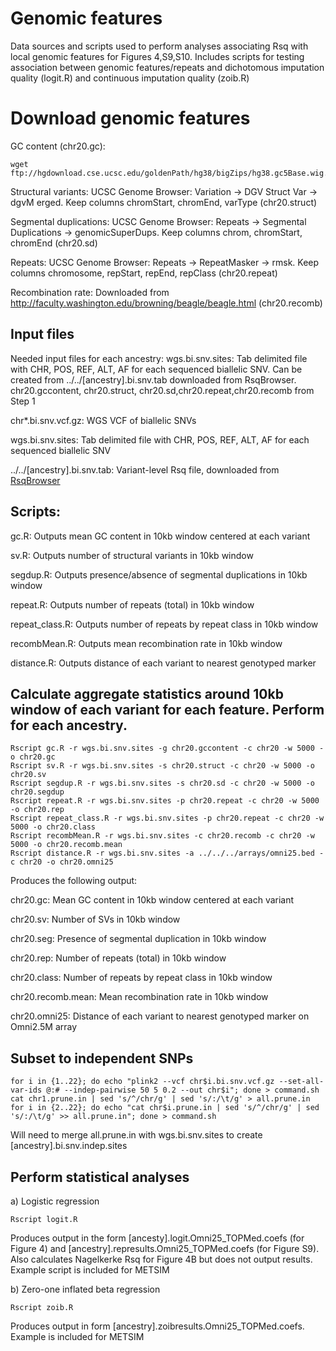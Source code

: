# Genomic features 
Data sources and scripts used to perform analyses associating Rsq with local genomic features for Figures 4,S9,S10.  Includes scripts for testing association between genomic features/repeats and dichotomous imputation quality (logit.R) and continuous imputation quality (zoib.R)

# Download genomic features
GC content (chr20.gc):
```
wget ftp://hgdownload.cse.ucsc.edu/goldenPath/hg38/bigZips/hg38.gc5Base.wig.gz
```

Structural variants: UCSC Genome Browser: Variation -> DGV Struct Var -> dgvM
erged. Keep columns chromStart, chromEnd, varType (chr20.struct)

Segmental duplications: UCSC Genome Browser: Repeats -> Segmental Duplications -> genomicSuperDups. Keep columns chrom, chromStart, chromEnd (chr20.sd)

Repeats: UCSC Genome Browser: Repeats -> RepeatMasker -> rmsk. Keep columns chromosome, repStart, repEnd, repClass (chr20.repeat)

Recombination rate:
Downloaded from http://faculty.washington.edu/browning/beagle/beagle.html (chr20.recomb)

## Input files
Needed input files for each ancestry:
wgs.bi.snv.sites: Tab delimited file with CHR, POS, REF, ALT, AF for each sequenced biallelic SNV.  Can be created from ../../[ancestry].bi.snv.tab downloaded from RsqBrowser.
chr20.gccontent, chr20.struct, chr20.sd,chr20.repeat,chr20.recomb from Step 1

chr*.bi.snv.vcf.gz: WGS VCF of biallelic SNVs

wgs.bi.snv.sites: Tab delimited file with CHR, POS, REF, ALT, AF for each sequenced biallelic SNV

../../[ancestry].bi.snv.tab: Variant-level Rsq file, downloaded from [RsqBrowser](https://imputationserver.sph.umich.edu/rsq-browser/downloads)

## Scripts:
gc.R: Outputs mean GC content in 10kb window centered at each variant

sv.R: Outputs number of structural variants in 10kb window

segdup.R: Outputs presence/absence of segmental duplications in 10kb window

repeat.R: Outputs number of repeats (total) in 10kb window

repeat_class.R: Outputs number of repeats by repeat class in 10kb window

recombMean.R: Outputs mean recombination rate in 10kb window 

distance.R: Outputs distance of each variant to nearest genotyped marker

## Calculate aggregate statistics around 10kb window of each variant for each feature.  Perform for each ancestry.
```
Rscript gc.R -r wgs.bi.snv.sites -g chr20.gccontent -c chr20 -w 5000 -o chr20.gc
Rscript sv.R -r wgs.bi.snv.sites -s chr20.struct -c chr20 -w 5000 -o chr20.sv
Rscript segdup.R -r wgs.bi.snv.sites -s chr20.sd -c chr20 -w 5000 -o chr20.segdup
Rscript repeat.R -r wgs.bi.snv.sites -p chr20.repeat -c chr20 -w 5000 -o chr20.rep
Rscript repeat_class.R -r wgs.bi.snv.sites -p chr20.repeat -c chr20 -w 5000 -o chr20.class
Rscript recombMean.R -r wgs.bi.snv.sites -c chr20.recomb -c chr20 -w 5000 -o chr20.recomb.mean
Rscript distance.R -r wgs.bi.snv.sites -a ../../../arrays/omni25.bed -c chr20 -o chr20.omni25
```

Produces the following output: 

chr20.gc: Mean GC content in 10kb window centered at each variant

chr20.sv: Number of SVs in 10kb window

chr20.seg: Presence of segmental duplication in 10kb window

chr20.rep: Number of repeats (total) in 10kb window

chr20.class: Number of repeats by repeat class in 10kb window

chr20.recomb.mean: Mean recombination rate in 10kb window

chr20.omni25: Distance of each variant to nearest genotyped marker on Omni2.5M array

## Subset to independent SNPs
```
for i in {1..22}; do echo "plink2 --vcf chr$i.bi.snv.vcf.gz --set-all-var-ids @:# --indep-pairwise 50 5 0.2 --out chr$i"; done > command.sh
cat chr1.prune.in | sed 's/^/chr/g' | sed 's/:/\t/g' > all.prune.in
for i in {2..22}; do echo "cat chr$i.prune.in | sed 's/^/chr/g' | sed 's/:/\t/g' >> all.prune.in"; done > command.sh
```
Will need to merge all.prune.in with wgs.bi.snv.sites to create [ancestry].bi.snv.indep.sites

## Perform statistical analyses
a) Logistic regression 
```
Rscript logit.R
```
Produces output in the form [ancesty].logit.Omni25_TOPMed.coefs (for Figure 4) and [ancestry].represults.Omni25_TOPMed.coefs (for Figure S9).  Also calculates Nagelkerke Rsq for Figure 4B but does not output results. Example script is included for METSIM

b) Zero-one inflated beta regression
```
Rscript zoib.R
```
Produces output in form [ancestry].zoibresults.Omni25_TOPMed.coefs.  Example is included for METSIM







